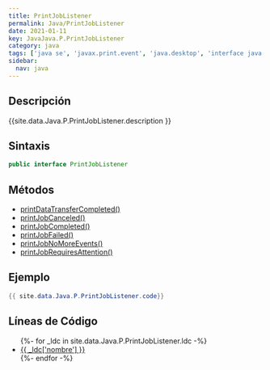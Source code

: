 ```yaml
---
title: PrintJobListener
permalink: Java/PrintJobListener
date: 2021-01-11
key: JavaJava.P.PrintJobListener
category: java
tags: ['java se', 'javax.print.event', 'java.desktop', 'interface java', 'Java 1.0']
sidebar: 
  nav: java
---
```


## Descripción
{{site.data.Java.P.PrintJobListener.description }}

## Sintaxis
~~~java
public interface PrintJobListener
~~~

## Métodos
* [printDataTransferCompleted()](/Java/PrintJobListener/printDataTransferCompleted)
* [printJobCanceled()](/Java/PrintJobListener/printJobCanceled)
* [printJobCompleted()](/Java/PrintJobListener/printJobCompleted)
* [printJobFailed()](/Java/PrintJobListener/printJobFailed)
* [printJobNoMoreEvents()](/Java/PrintJobListener/printJobNoMoreEvents)
* [printJobRequiresAttention()](/Java/PrintJobListener/printJobRequiresAttention)

## Ejemplo
~~~java
{{ site.data.Java.P.PrintJobListener.code}}
~~~

## Líneas de Código
<ul>
{%- for _ldc in site.data.Java.P.PrintJobListener.ldc -%}
   <li>
       <a href="{{_ldc['url'] }}">{{ _ldc['nombre'] }}</a>
   </li>
{%- endfor -%}
</ul>
